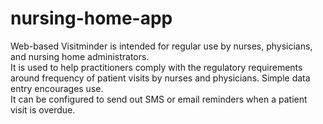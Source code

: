 # nursing-home-app
Web-based Visitminder is intended for regular use by nurses, physicians, and nursing home administrators.  
It is used to help practitioners comply with the regulatory requirements around frequency of patient visits by nurses and physicians. 
Simple data entry encourages use.  
It can be configured to send out SMS or email reminders when a patient visit is overdue.
